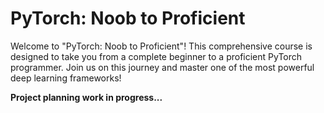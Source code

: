 # PyTorch: Noob to Proficient

Welcome to "PyTorch: Noob to Proficient"! This comprehensive course is designed to take you from a complete beginner to a proficient PyTorch programmer. Join us on this journey and master one of the most powerful deep learning frameworks!

**Project planning work in progress...**